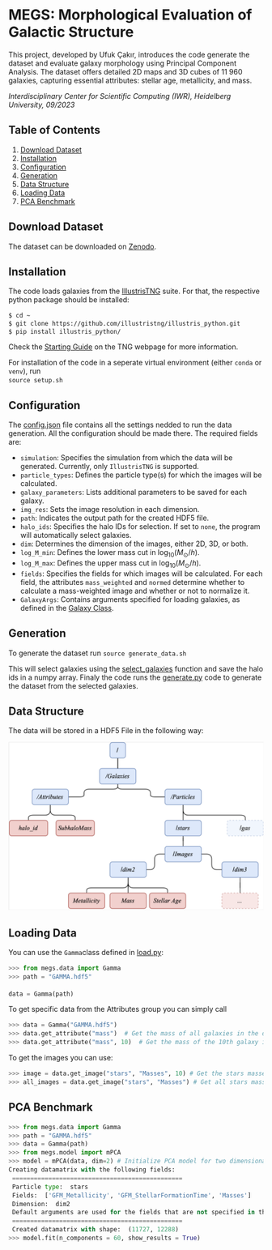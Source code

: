 # MEGS: Morphological Evaluation of Galactic Structure
This project, developed by Ufuk Çakır, introduces the code generate the dataset and evaluate galaxy morphology using Principal Component Analysis.
The dataset offers detailed 2D maps and 3D cubes of 11 960 galaxies, capturing essential attributes: stellar age, metallicity, and mass. 

*Interdisciplinary Center for Scientific Computing (IWR), Heidelberg University, 09/2023*

## Table of Contents
1. [Download Dataset](#download-dataset)
2. [Installation](#installation)
3. [Configuration](#configuration)
4. [Generation](#generation)
5. [Data Structure](#data-structure)
6. [Loading Data](#loading-data)
7. [PCA Benchmark](#pca-benchmark)

## Download Dataset <a name="download-dataset"></a>

The dataset can be downloaded on [Zenodo](https://zenodo.org/record/8375344).

## Installation <a name="installation"></a>

The code loads galaxies from the [IllustrisTNG](https://www.tng-project.org/) suite. For that, the respective python package should be installed:

```
$ cd ~
$ git clone https://github.com/illustristng/illustris_python.git
$ pip install illustris_python/
```
Check the [Starting Guide](https://www.tng-project.org/data/docs/scripts/) on the TNG webpage for more information.

For installation of the code in a seperate virtual environment (either `conda` or `venv`), run  
`source setup.sh`

## Configuration <a name="configuration"></a>

The [config.json](srcs/megs/config.json) file contains all the settings nedded to run the data generation. All the configuration should be made there.
The required fields are:

- `simulation`: Specifies the simulation from which the data will be generated. Currently, only `IllustrisTNG` is supported.
- `particle_types`: Defines the particle type(s) for which the images will be calculated.
- `galaxy_parameters`: Lists additional parameters to be saved for each galaxy.
- `img_res`: Sets the image resolution in each dimension.
- `path`: Indicates the output path for the created HDF5 file.
- `halo_ids`: Specifies the halo IDs for selection. If set to `none`, the program will automatically select galaxies.
- `dim`: Determines the dimension of the images, either 2D, 3D, or both.
- `log_M_min`: Defines the lower mass cut in $\log_{10}(M_\odot/h)$.
- `log_M_max`: Defines the upper mass cut in $\log_{10}(M_\odot/h)$.
- `fields`: Specifies the fields for which images will be calculated. For each field, the attributes `mass_weighted` and `normed` determine whether to calculate a mass-weighted image and whether or not to normalize it.
- `GalaxyArgs`: Contains arguments specified for loading galaxies, as defined in the [Galaxy Class](src/megs/data/galaxy.py).


## Generation <a name="generation"></a>
To generate the dataset run
`source generate_data.sh`

This will select galaxies using the [select_galaxies](src/megs/data/select_galaxies.py) function and save the halo ids in a numpy array.
Finaly the code runs the [generate.py](src/megs/data/generate.py) code to generate the dataset from the selected galaxies.

## Data Structure <a name="data-structure"></a>

The data will be stored in a HDF5 File in the following way:

![HDF5 File Structure](hdf5_structure.png)


## Loading Data <a name="loading-data"></a>
You can use the `Gamma`class defined in [load.py](src/megs/data/load.py):

```python
>>> from megs.data import Gamma
>>> path = "GAMMA.hdf5"

data = Gamma(path)
```

To get specific data from the Attributes group you can simply call

```python
>>> data = Gamma("GAMMA.hdf5")
>>> data.get_attribute("mass")  # Get the mass of all galaxies in the dataset
>>> data.get_attribute("mass", 10)  # Get the mass of the 10th galaxy in the dataset
```

To get the images you can use:

```python
>>> image = data.get_image("stars", "Masses", 10) # Get the stars masses image of the 10th galaxy in the dataset
>>> all_images = data.get_image("stars", "Masses") # Get all stars masses images in the dataset
```
## PCA Benchmark<a name="pca-benchmark"></a>
```python
>>> from megs.data import Gamma
>>> path = "GAMMA.hdf5"
>>> data = Gamma(path)
>>> from megs.model import mPCA
>>> model = mPCA(data, dim=2) # Initialize PCA model for two dimensional data
Creating datamatrix with the following fields:
 ===============================================
 Particle type:  stars
 Fields:  ['GFM_Metallicity', 'GFM_StellarFormationTime', 'Masses']
 Dimension:  dim2
 Default arguments are used for the fields that are not specified in the norm_function_kwargs
 ===============================================
 Created datamatrix with shape:  (11727, 12288) 
>>> model.fit(n_components = 60, show_results = True)
```


